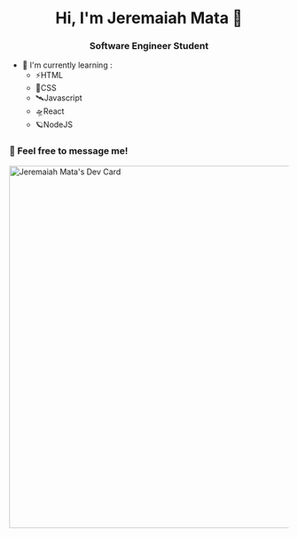 <h1 align="center">Hi, I'm Jeremaiah Mata 👋</h1>
<h3 align="center"> Software Engineer Student </h3>


<ul>
  <li>🌱 I'm currently learning :
    <ul>
      <li>⚡HTML</li>
      <li>🚀CSS</li>
      <li>🛰Javascript</li>
      <li>🛸React</li>
      <li>🪐NodeJS</li>
    </ul>
    </li>
</ul>

<h3>💬 Feel free to message me!</h3>

<a href="https://app.daily.dev/jeremaiahmata">
  <img src="https://api.daily.dev/devcards/v2/Thcuofdk6AeUXMv50Pp8V.png?type=wide&r=acv" width="652" alt="Jeremaiah Mata's Dev Card"/>
</a>

<!--
**jeremaiiiahmata/jeremaiiiahmata** is a ✨ _special_ ✨ repository because its `README.md` (this file) appears on your GitHub profile.

Here are some ideas to get you started:

- 🔭 I’m currently working on ...
- 🌱 I’m currently learning ...
- 👯 I’m looking to collaborate on ...
- 🤔 I’m looking for help with ...
- 💬 Ask me about ...
- 📫 How to reach me: ...
- 😄 Pronouns: ...
- ⚡ Fun fact: ...
-->
